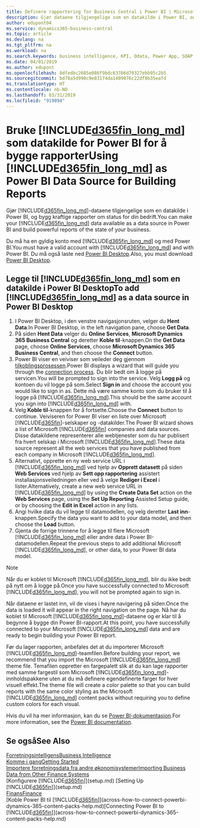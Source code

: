 ```yaml
---
title: Definere rapportering for Business Central i Power BI | Microsoft Docs
description: Gjør dataene tilgjengelige som en datakilde i Power BI, og bygg kraftige rapporter om status for din bedrift.
author: edupont04
ms.service: dynamics365-business-central
ms.topic: article
ms.devlang: na
ms.tgt_pltfrm: na
ms.workload: na
ms.search.keywords: business intelligence, KPI, Odata, Power App, SOAP, analysis
ms.date: 04/01/2019
ms.author: edupont
ms.openlocfilehash: 8dfedbc2685e086f9bdc63706d70327ebb95c2b5
ms.sourcegitcommit: bd78a5d990c9e83174da1409076c22df8b35eafd
ms.translationtype: HT
ms.contentlocale: nb-NO
ms.lasthandoff: 03/31/2019
ms.locfileid: "919894"
---
```

# <a name="using-included365finlongmdincludesd365finlongmdmd-as-power-bi-data-source-for-building-reports"></a><span data-ttu-id="72e32-103">Bruke [!INCLUDE[d365fin_long_md](includes/d365fin_long_md.md)] som datakilde for Power BI for å bygge rapporter</span><span class="sxs-lookup"><span data-stu-id="72e32-103">Using [!INCLUDE[d365fin_long_md](includes/d365fin_long_md.md)] as Power BI Data Source for Building Reports</span></span>
<span data-ttu-id="72e32-104">Gjør [!INCLUDE[d365fin_long_md](includes/d365fin_long_md.md)]-dataene tilgjengelige som en datakilde i Power BI, og bygg kraftige rapporter om status for din bedrift.</span><span class="sxs-lookup"><span data-stu-id="72e32-104">You can make your [!INCLUDE[d365fin_long_md](includes/d365fin_long_md.md)] data available as a data source in Power BI and build powerful reports of the state of your business.</span></span>  

<span data-ttu-id="72e32-105">Du må ha en gyldig konto med [!INCLUDE[d365fin_long_md](includes/d365fin_long_md.md)] og med Power BI.</span><span class="sxs-lookup"><span data-stu-id="72e32-105">You must have a valid account with [!INCLUDE[d365fin_long_md](includes/d365fin_long_md.md)] and with Power BI.</span></span> <span data-ttu-id="72e32-106">Du må også laste ned [Power BI Desktop](https://powerbi.microsoft.com/en-us/desktop/).</span><span class="sxs-lookup"><span data-stu-id="72e32-106">Also, you must download [Power BI Desktop](https://powerbi.microsoft.com/en-us/desktop/).</span></span>  

## <a name="to-add-included365finlongmdincludesd365finlongmdmd-as-a-data-source-in-power-bi-desktop"></a><span data-ttu-id="72e32-107">Legge til [!INCLUDE[d365fin_long_md](includes/d365fin_long_md.md)] som en datakilde i Power BI Desktop</span><span class="sxs-lookup"><span data-stu-id="72e32-107">To add [!INCLUDE[d365fin_long_md](includes/d365fin_long_md.md)] as a data source in Power BI Desktop</span></span>
1. <span data-ttu-id="72e32-108">I Power BI Desktop, i den venstre navigasjonsruten, velger du **Hent Data**.</span><span class="sxs-lookup"><span data-stu-id="72e32-108">In Power BI Desktop, in the left navigation pane, choose **Get Data**.</span></span>
2. <span data-ttu-id="72e32-109">På siden **Hent Data** velger du **Online Services**, **Microsoft Dynamics 365 Business Central** og deretter **Koble til**-knappen.</span><span class="sxs-lookup"><span data-stu-id="72e32-109">On the **Get Data** page, choose **Online Services**, choose **Microsoft Dynamics 365 Business Central**, and then choose the **Connect** button.</span></span>
3. <span data-ttu-id="72e32-110">Power BI viser en veiviser som veileder deg gjennom [tilkoblingsprosessen](across-how-to-connect-powerbi-dynamics-365-content-packs-help.md).</span><span class="sxs-lookup"><span data-stu-id="72e32-110">Power BI displays a wizard that will guide you through the [connection process](across-how-to-connect-powerbi-dynamics-365-content-packs-help.md).</span></span> <span data-ttu-id="72e32-111">Du blir bedt om å logge på servicen.</span><span class="sxs-lookup"><span data-stu-id="72e32-111">You will be prompted to sign into the service.</span></span> <span data-ttu-id="72e32-112">Velg **Logg på** og kontoen du vil logge på som.</span><span class="sxs-lookup"><span data-stu-id="72e32-112">Select **Sign in** and choose the account you would like to sign in as.</span></span> <span data-ttu-id="72e32-113">Dette må være samme konto som du bruker til å logge på [!INCLUDE[d365fin_long_md](includes/d365fin_long_md.md)].</span><span class="sxs-lookup"><span data-stu-id="72e32-113">This should be the same account you sign into [!INCLUDE[d365fin_long_md](includes/d365fin_long_md.md)] with.</span></span>
4. <span data-ttu-id="72e32-114">Velg **Koble til**-knappen for å fortsette.</span><span class="sxs-lookup"><span data-stu-id="72e32-114">Choose the **Connect** button to continue.</span></span> <span data-ttu-id="72e32-115">Veiviseren for Power BI viser en liste over Microsoft [!INCLUDE[d365fin](includes/d365fin_md.md)]-selskaper og -datakilder.</span><span class="sxs-lookup"><span data-stu-id="72e32-115">The Power BI wizard shows a list of Microsoft [!INCLUDE[d365fin](includes/d365fin_md.md)] companies and data sources.</span></span> <span data-ttu-id="72e32-116">Disse datakildene representerer alle webtjenester som du har publisert fra hvert selskap i Microsoft [!INCLUDE[d365fin_long_md](includes/d365fin_long_md.md)].</span><span class="sxs-lookup"><span data-stu-id="72e32-116">These data source represent all the web services that you have published from each company in Microsoft [!INCLUDE[d365fin_long_md](includes/d365fin_long_md.md)].</span></span>
5. <span data-ttu-id="72e32-117">Alternativt, opprette en ny web service URL i [!INCLUDE[d365fin_long_md](includes/d365fin_long_md.md)] ved hjelp av **Opprett datasett** på siden **Web Services** ved hjelp av **Sett opp rapportering** assistert installasjonsveiledningen eller ved å velge **Rediger i Excel** i lister.</span><span class="sxs-lookup"><span data-stu-id="72e32-117">Alternatively, create a new web service URL in [!INCLUDE[d365fin_long_md](includes/d365fin_long_md.md)] by using the **Create Data Set** action on the **Web Services** page, using the **Set Up Reporting** Assisted Setup guide, or by choosing the **Edit in Excel** action in any lists.</span></span>
6. <span data-ttu-id="72e32-118">Angi hvilke data du vil legge til datamodellen, og velg deretter **Last inn**-knappen.</span><span class="sxs-lookup"><span data-stu-id="72e32-118">Specify the data you want to add to your data model, and then choose the **Load** button.</span></span>
7. <span data-ttu-id="72e32-119">Gjenta de forrige trinnene for å legge til flere Microsoft [!INCLUDE[d365fin_long_md](includes/d365fin_long_md.md)] eller andre data i Power BI-datamodellen.</span><span class="sxs-lookup"><span data-stu-id="72e32-119">Repeat the previous steps to add additional Microsoft [!INCLUDE[d365fin_long_md](includes/d365fin_long_md.md)], or other data, to your Power BI data model.</span></span>

> [!NOTE]  
> <span data-ttu-id="72e32-120">Når du er koblet til Microsoft [!INCLUDE[d365fin_long_md](includes/d365fin_long_md.md)], blir du ikke bedt på nytt om å logge på.</span><span class="sxs-lookup"><span data-stu-id="72e32-120">Once you have successfully connected to Microsoft [!INCLUDE[d365fin_long_md](includes/d365fin_long_md.md)], you will not be prompted again to sign in.</span></span>

<span data-ttu-id="72e32-121">Når dataene er lastet inn, vil de vises i høyre navigering på siden.</span><span class="sxs-lookup"><span data-stu-id="72e32-121">Once the data is loaded it will appear in the right navigation on the page.</span></span> <span data-ttu-id="72e32-122">Nå har du koblet til Microsoft [!INCLUDE[d365fin_long_md](includes/d365fin_long_md.md)]-dataene og er klar til å begynne å bygge din Power BI-rapport.</span><span class="sxs-lookup"><span data-stu-id="72e32-122">At this point, you have successfully connected to your Microsoft [!INCLUDE[d365fin_long_md](includes/d365fin_long_md.md)] data and are ready to begin building your Power BI report.</span></span> 

<span data-ttu-id="72e32-123">Før du lager rapporten, anbefales det at du importerer Microsoft [!INCLUDE[d365fin_long_md](includes/d365fin_long_md.md)]-teamfilen.</span><span class="sxs-lookup"><span data-stu-id="72e32-123">Before building your report, we recommend that you import the Microsoft [!INCLUDE[d365fin_long_md](includes/d365fin_long_md.md)] theme file.</span></span>  <span data-ttu-id="72e32-124">Temafilen oppretter en fargepalett slik at du kan lage rapporter med samme fargestil som Microsoft [!INCLUDE[d365fin_long_md](includes/d365fin_long_md.md)]-innholdspakkene uten at du må definere egendefinerte farger for hver visuell effekt.</span><span class="sxs-lookup"><span data-stu-id="72e32-124">The theme file will create a color palette so that you can build reports with the same color styling as the Microsoft [!INCLUDE[d365fin_long_md](includes/d365fin_long_md.md)] content packs without requiring you to define custom colors for each visual.</span></span>

<span data-ttu-id="72e32-125">Hvis du vil ha mer informasjon, kan du se [Power BI-dokumentasjon](https://powerbi.microsoft.com/documentation/powerbi-landing-page/).</span><span class="sxs-lookup"><span data-stu-id="72e32-125">For more information, see the [Power BI documentation](https://powerbi.microsoft.com/documentation/powerbi-landing-page/).</span></span>

## <a name="see-also"></a><span data-ttu-id="72e32-126">Se også</span><span class="sxs-lookup"><span data-stu-id="72e32-126">See Also</span></span>
[<span data-ttu-id="72e32-127">Forretningsintelligens</span><span class="sxs-lookup"><span data-stu-id="72e32-127">Business Intelligence</span></span>](bi.md)  
[<span data-ttu-id="72e32-128">Komme i gang</span><span class="sxs-lookup"><span data-stu-id="72e32-128">Getting Started</span></span>](product-get-started.md)  
[<span data-ttu-id="72e32-129">Importere forretningsdata fra andre økonomisystemer</span><span class="sxs-lookup"><span data-stu-id="72e32-129">Importing Business Data from Other Finance Systems</span></span>](across-import-data-configuration-packages.md)  
<span data-ttu-id="72e32-130">[Konfigurere [!INCLUDE[d365fin](includes/d365fin_md.md)]](setup.md) </span><span class="sxs-lookup"><span data-stu-id="72e32-130">[Setting Up [!INCLUDE[d365fin](includes/d365fin_md.md)]](setup.md) </span></span>  
[<span data-ttu-id="72e32-131">Finans</span><span class="sxs-lookup"><span data-stu-id="72e32-131">Finance</span></span>](finance.md)  
<span data-ttu-id="72e32-132">[Koble Power BI til [!INCLUDE[d365fin](includes/d365fin_md.md)]](across-how-to-connect-powerbi-dynamics-365-content-packs-help.md)</span><span class="sxs-lookup"><span data-stu-id="72e32-132">[Connecting Power BI to [!INCLUDE[d365fin](includes/d365fin_md.md)]](across-how-to-connect-powerbi-dynamics-365-content-packs-help.md)</span></span>  
